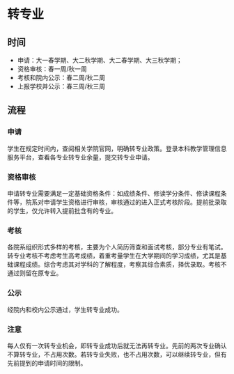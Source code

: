 # 转专业

## 时间

- 申请：大一春学期、大二秋学期、大二春学期、大三秋学期；
- 资格审核：春一周/秋一周
- 考核和院内公示：春二周/秋二周
- 上报学校并公示：春三周/秋三周

## 流程

### 申请

学生在规定时间内，查阅相关学院官网，明确转专业政策。登录本科教学管理信息服务平台，查看各专业转专业余量，提交转专业申请。

### 资格审核

申请转专业需要满足一定基础资格条件：如成绩条件、修读学分条件、修读课程条件等，院系对申请学生资格进行审核，审核通过的进入正式考核阶段。提前批录取的学生，仅允许转入提前批含有的专业。

### 考核

各院系组织形式多样的考核，主要为个人简历筛查和面试考核，部分专业有笔试。转专业考核不考虑考生高考成绩，着重考量学生在大学期间的学习成绩，尤其是基础课程成绩。综合考虑其对学科的了解程度，考察其综合素质，择优录取。考核不通过则留在原专业。

### 公示

经院内和校内公示通过，学生转专业成功。

### 注意

每人仅有一次转专业机会，即转专业成功后就无法再转专业。先前的两次专业确认不算转专业，不占用次数。若转专业失败，也不占用次数，可以继续转专业，但有先前提到的申请时间的限制。
